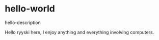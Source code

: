 # hello-world
hello-description

Hello ryyski here, I enjoy anything and everything involving computers.
